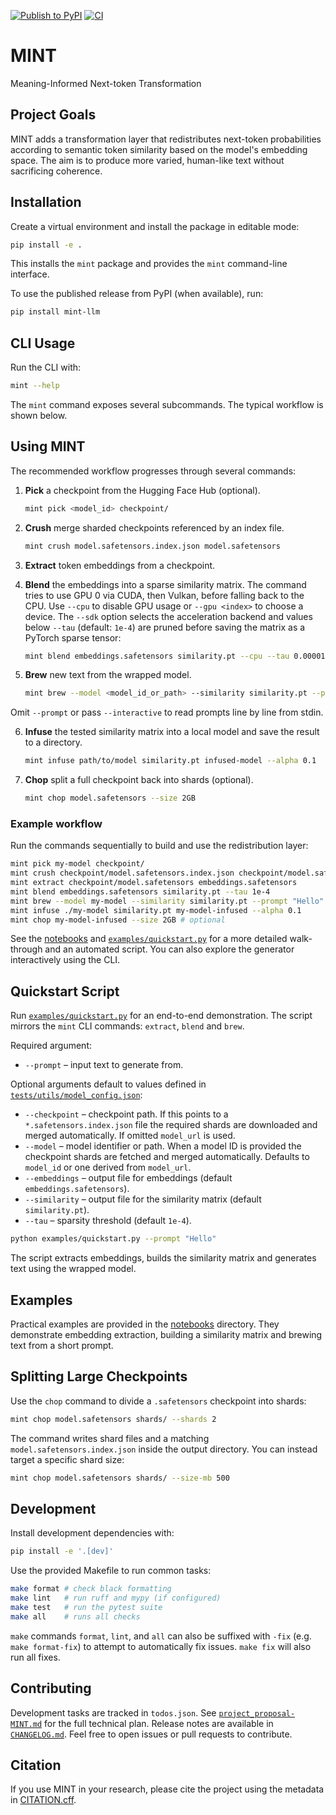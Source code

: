 [![Publish to PyPI](https://github.com/Reithan/MINT/actions/workflows/publish.yml/badge.svg?event=push)](https://pypi.org/project/mint-llm/)
[![CI](https://github.com/Reithan/MINT/actions/workflows/ci.yml/badge.svg?branch=main&event=push)](https://github.com/Reithan/MINT/actions/workflows/ci.yml)
# MINT
Meaning-Informed Next-token Transformation

## Project Goals
MINT adds a transformation layer that redistributes next\-token probabilities
according to semantic token similarity based on the model's embedding space. The
aim is to produce more varied, human\-like text without sacrificing coherence.

## Installation
Create a virtual environment and install the package in editable mode:

```bash
pip install -e .
```

This installs the `mint` package and provides the `mint` command-line interface.

To use the published release from PyPI (when available), run:

```bash
pip install mint-llm
```

## CLI Usage
Run the CLI with:

```bash
mint --help
```

The `mint` command exposes several subcommands. The typical workflow is shown
below.

## Using MINT

The recommended workflow progresses through several commands:
1. **Pick** a checkpoint from the Hugging Face Hub (optional).

   ```bash
   mint pick <model_id> checkpoint/
   ```

2. **Crush** merge sharded checkpoints referenced by an index file.

   ```bash
   mint crush model.safetensors.index.json model.safetensors
   ```

3. **Extract** token embeddings from a checkpoint.
4. **Blend** the embeddings into a sparse similarity matrix. The command tries
   to use GPU 0 via CUDA, then Vulkan, before falling back to the CPU. Use
   `--cpu` to disable GPU usage or `--gpu <index>` to choose a device. The
   `--sdk` option selects the acceleration backend and values below `--tau`
   (default: `1e-4`) are pruned before saving the matrix as a PyTorch sparse
   tensor:

   ```bash
   mint blend embeddings.safetensors similarity.pt --cpu --tau 0.00001
   ```


5. **Brew** new text from the wrapped model.

   ```bash
   mint brew --model <model_id_or_path> --similarity similarity.pt --prompt "Hello"
   ```
  Omit `--prompt` or pass `--interactive` to read prompts line by line from
  stdin.

6. **Infuse** the tested similarity matrix into a local model and save the
   result to a directory.

   ```bash
   mint infuse path/to/model similarity.pt infused-model --alpha 0.1
   ```

7. **Chop** split a full checkpoint back into shards (optional).

   ```bash
   mint chop model.safetensors --size 2GB
   ```



### Example workflow

Run the commands sequentially to build and use the redistribution layer:

```bash
mint pick my-model checkpoint/
mint crush checkpoint/model.safetensors.index.json checkpoint/model.safetensors
mint extract checkpoint/model.safetensors embeddings.safetensors
mint blend embeddings.safetensors similarity.pt --tau 1e-4
mint brew --model my-model --similarity similarity.pt --prompt "Hello" --seed 42
mint infuse ./my-model similarity.pt my-model-infused --alpha 0.1
mint chop my-model-infused --size 2GB # optional
```

See the [notebooks](notebooks/) and [`examples/quickstart.py`](examples/quickstart.py)
for a more detailed walk-through and an automated script. You can also
explore the generator interactively using the CLI.

## Quickstart Script
Run [`examples/quickstart.py`](examples/quickstart.py) for an end-to-end
demonstration. The script mirrors the `mint` CLI commands:
`extract`, `blend` and `brew`.

Required argument:

- `--prompt` – input text to generate from.

Optional arguments default to values defined in
[`tests/utils/model_config.json`](tests/utils/model_config.json):

- `--checkpoint` – checkpoint path. If this points to a
  `*.safetensors.index.json` file the required shards are downloaded and merged
  automatically. If omitted `model_url` is used.
- `--model` – model identifier or path. When a model ID is provided the
  checkpoint shards are fetched and merged automatically. Defaults to
  `model_id` or one derived from `model_url`.
- `--embeddings` – output file for embeddings (default
  `embeddings.safetensors`).
- `--similarity` – output file for the similarity matrix (default
  `similarity.pt`).
- `--tau` – sparsity threshold (default `1e-4`).

```bash
python examples/quickstart.py --prompt "Hello"
```

The script extracts embeddings, builds the similarity matrix and generates text
using the wrapped model.

## Examples
Practical examples are provided in the [notebooks](notebooks/) directory.
They demonstrate embedding extraction, building a similarity matrix and
brewing text from a short prompt.

## Splitting Large Checkpoints
Use the `chop` command to divide a `.safetensors` checkpoint into shards:

```bash
mint chop model.safetensors shards/ --shards 2
```

The command writes shard files and a matching `model.safetensors.index.json`
inside the output directory. You can instead target a specific shard size:

```bash
mint chop model.safetensors shards/ --size-mb 500
```

## Development
Install development dependencies with:

```bash
pip install -e '.[dev]'
```

Use the provided Makefile to run common tasks:

```bash
make format # check black formatting
make lint   # run ruff and mypy (if configured)
make test   # run the pytest suite
make all    # runs all checks
```

`make` commands `format`, `lint`, and `all` can also be suffixed with `-fix` (e.g. `make format-fix`)
to attempt to automatically fix issues. `make fix` will also run all fixes.

## Contributing
Development tasks are tracked in `todos.json`. See
[`project_proposal-MINT.md`](project_proposal-MINT.md) for the full technical
plan. Release notes are available in
[`CHANGELOG.md`](CHANGELOG.md). Feel free to open issues or pull requests to
contribute.


## Citation
If you use MINT in your research, please cite the project using the metadata in [CITATION.cff](CITATION.cff).
